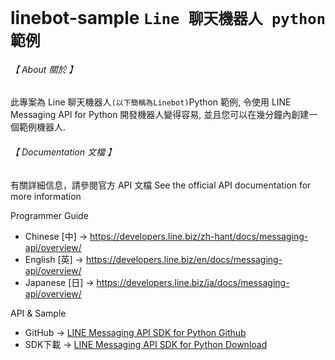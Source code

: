 # linebot-sample `Line 聊天機器人 python 範例`

###### 【 About 關於 】
此專案為 Line 聊天機器人`(以下簡稱為Linebot)`Python 範例, 令使用 LINE Messaging API for Python 開發機器人變得容易, 並且您可以在幾分鐘內創建一個範例機器人.

###### 【 Documentation 文檔 】
有關詳細信息，請參閱官方 API 文檔
See the official API documentation for more information

Programmer Guide
* Chinese [中] -> https://developers.line.biz/zh-hant/docs/messaging-api/overview/
* English [英] -> https://developers.line.biz/en/docs/messaging-api/overview/
* Japanese [日] -> https://developers.line.biz/ja/docs/messaging-api/overview/

API & Sample
* GitHub -> [LINE Messaging API SDK for Python Github](https://github.com/line/line-bot-sdk-python)
* SDK下載 -> [LINE Messaging API SDK for Python Download](https://pypi.org/project/line-bot-sdk/)
